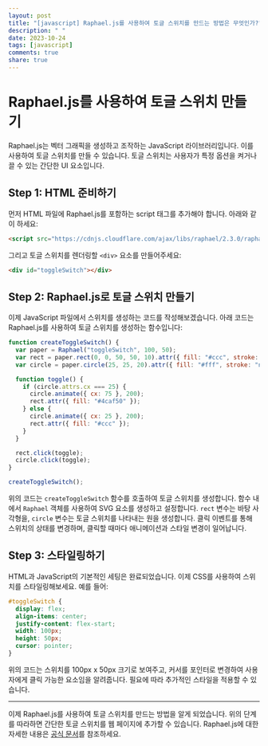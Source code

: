 ```yaml
---
layout: post
title: "[javascript] Raphael.js를 사용하여 토글 스위치를 만드는 방법은 무엇인가?"
description: " "
date: 2023-10-24
tags: [javascript]
comments: true
share: true
---
```


# Raphael.js를 사용하여 토글 스위치 만들기

Raphael.js는 벡터 그래픽을 생성하고 조작하는 JavaScript 라이브러리입니다. 이를 사용하여 토글 스위치를 만들 수 있습니다. 토글 스위치는 사용자가 특정 옵션을 켜거나 끌 수 있는 간단한 UI 요소입니다.

## Step 1: HTML 준비하기

먼저 HTML 파일에 Raphael.js를 포함하는 script 태그를 추가해야 합니다. 아래와 같이 하세요:

```html
<script src="https://cdnjs.cloudflare.com/ajax/libs/raphael/2.3.0/raphael.min.js"></script>
```

그리고 토글 스위치를 렌더링할 `<div>` 요소를 만들어주세요:

```html
<div id="toggleSwitch"></div>
```
 
## Step 2: Raphael.js로 토글 스위치 만들기

이제 JavaScript 파일에서 스위치를 생성하는 코드를 작성해보겠습니다. 아래 코드는 Raphael.js를 사용하여 토글 스위치를 생성하는 함수입니다:

```javascript
function createToggleSwitch() {
  var paper = Raphael("toggleSwitch", 100, 50);
  var rect = paper.rect(0, 0, 50, 50, 10).attr({ fill: "#ccc", stroke: "none" });
  var circle = paper.circle(25, 25, 20).attr({ fill: "#fff", stroke: "none" });

  function toggle() {
    if (circle.attrs.cx === 25) {
      circle.animate({ cx: 75 }, 200);
      rect.attr({ fill: "#4caf50" });
    } else {
      circle.animate({ cx: 25 }, 200);
      rect.attr({ fill: "#ccc" });
    }
  }

  rect.click(toggle);
  circle.click(toggle);
}

createToggleSwitch();
```

위의 코드는 `createToggleSwitch` 함수를 호출하여 토글 스위치를 생성합니다. 함수 내에서 `Raphael` 객체를 사용하여 SVG 요소를 생성하고 설정합니다. `rect` 변수는 바탕 사각형을, `circle` 변수는 토글 스위치를 나타내는 원을 생성합니다. 클릭 이벤트를 통해 스위치의 상태를 변경하며, 클릭할 때마다 애니메이션과 스타일 변경이 일어납니다.

## Step 3: 스타일링하기

HTML과 JavaScript의 기본적인 세팅은 완료되었습니다. 이제 CSS를 사용하여 스위치를 스타일링해보세요. 예를 들어:

```css
#toggleSwitch {
  display: flex;
  align-items: center;
  justify-content: flex-start;
  width: 100px;
  height: 50px;
  cursor: pointer;
}
```

위의 코드는 스위치를 100px x 50px 크기로 보여주고, 커서를 포인터로 변경하여 사용자에게 클릭 가능한 요소임을 알려줍니다. 필요에 따라 추가적인 스타일을 적용할 수 있습니다.

---

이제 Raphael.js를 사용하여 토글 스위치를 만드는 방법을 알게 되었습니다. 위의 단계를 따라하면 간단한 토글 스위치를 웹 페이지에 추가할 수 있습니다. Raphael.js에 대한 자세한 내용은 [공식 문서](https://dmitrybaranovskiy.github.io/raphael/)를 참조하세요.